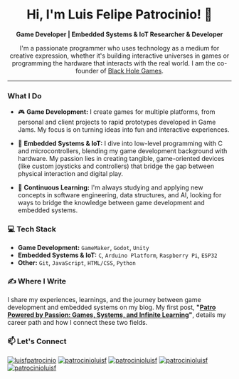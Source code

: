<h1 align="center">
  Hi, I'm Luis Felipe Patrocinio! 👋
</h1>

<p align="center">
  <strong>Game Developer | Embedded Systems & IoT Researcher & Developer</strong>
</p>

<p align="center">
  I'm a passionate programmer who uses technology as a medium for creative expression, whether it's building interactive universes in games or programming the hardware that interacts with the real world. I am the co-founder of <a href="https://www.blackhole.games/">Black Hole Games</a>.
</p>

---

### What I Do

- 🎮 **Game Development:** I create games for multiple platforms, from personal and client projects to rapid prototypes developed in Game Jams. My focus is on turning ideas into fun and interactive experiences.

- 🔧 **Embedded Systems & IoT:** I dive into low-level programming with C and microcontrollers, blending my game development background with hardware. My passion lies in creating tangible, game-oriented devices (like custom joysticks and controllers) that bridge the gap between physical interaction and digital play.

- 🧠 **Continuous Learning:** I'm always studying and applying new concepts in software engineering, data structures, and AI, looking for ways to bridge the knowledge between game development and embedded systems.

### 💻 Tech Stack

- **Game Development:** `GameMaker`, `Godot`, `Unity`
- **Embedded Systems & IoT:** `C`, `Arduino Platform`, `Raspberry Pi`, `ESP32`
- **Other:** `Git`, `JavaScript`, `HTML/CSS`, `Python`

### ✍️ Where I Write

I share my experiences, learnings, and the journey between game development and embedded systems on my blog. My first post, **"[Patro Powered by Passion: Games, Systems, and Infinite Learning](https://dev.to/patrocinioluisf/patro-powered-by-passion-games-systems-and-infinite-learning-52f1)"**, details my career path and how I connect these two fields.

### 📫 Let's Connect

<p align="left">
  <a href="https://linkedin.com/in/luisfpatrocinio/" target="blank"><img align="center" src="https://img.shields.io/badge/-luisfpatrocinio-blue?style=for-the-badge&logo=linkedin&logoColor=white" alt="luisfpatrocinio"/></a>
  <a href="https://twitter.com/patrocinioluisf" target="blank"><img align="center" src="https://img.shields.io/badge/-@patrocinioluisf-00acee?style=for-the-badge&logo=twitter&logoColor=white" alt="patrocinioluisf"/></a>
  <a href="https://patrocinioluisf.itch.io" target="blank"><img align="center" src="https://img.shields.io/badge/Itch.io-FA5C5C?style=for-the-badge&logo=itchdotio&logoColor=white" alt="patrocinioluisf"/></a>
  <a href="https://dev.to/patrocinioluisf" target="blank"><img align="center" src="https://img.shields.io/badge/Dev.to-0A0A0A?style=for-the-badge&logo=devdotto&logoColor=white" alt="patrocinioluisf"/></a>
  <a href="mailto:patrocinioluisf@gmail.com" target="blank"><img align="center" src="https://img.shields.io/badge/Gmail-D14836?style=for-the-badge&logo=gmail&logoColor=white" alt="patrocinioluisf"/></a>
</p>
